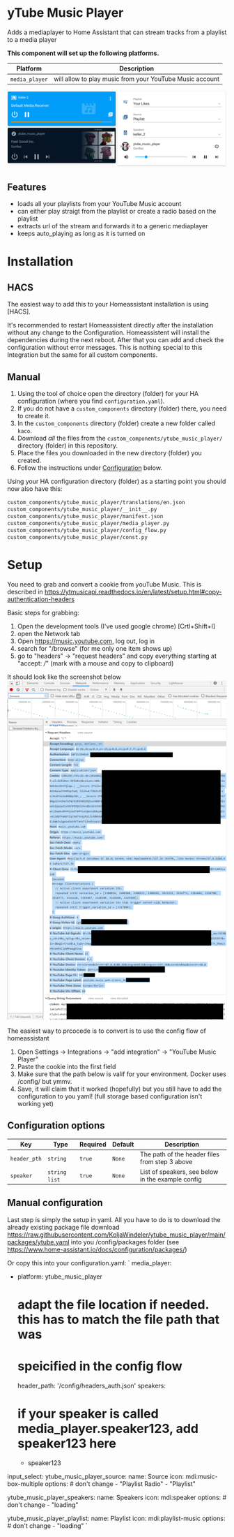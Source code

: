 # yTube Music Player

Adds a mediaplayer to Home Assistant that can stream tracks from a playlist to a media player

**This component will set up the following platforms.**

Platform | Description
-- | --
`media_player` | will allow to play music from your YouTube Music account

![Example](screenshot.png)


## Features
- loads all your playlists from your YouTube Music account
- can either play straigt from the playlist or create a radio based on the playlist
- extracts url of the stream and forwards it to a generic mediaplayer
- keeps auto_playing as long as it is turned on

# Installation

## HACS

The easiest way to add this to your Homeassistant installation is using [HACS]. 

It's recommended to restart Homeassistent directly after the installation without any change to the Configuration. 
Homeassistent will install the dependencies during the next reboot. After that you can add and check the configuration without error messages. 
This is nothing special to this Integration but the same for all custom components.


## Manual

1. Using the tool of choice open the directory (folder) for your HA configuration (where you find `configuration.yaml`).
2. If you do not have a `custom_components` directory (folder) there, you need to create it.
3. In the `custom_components` directory (folder) create a new folder called `kaco`.
4. Download _all_ the files from the `custom_components/ytube_music_player/` directory (folder) in this repository.
5. Place the files you downloaded in the new directory (folder) you created.
6. Follow the instructions under [Configuration](#Configuration) below.

Using your HA configuration directory (folder) as a starting point you should now also have this:

```text
custom_components/ytube_music_player/translations/en.json
custom_components/ytube_music_player/__init__.py
custom_components/ytube_music_player/manifest.json
custom_components/ytube_music_player/media_player.py
custom_components/ytube_music_player/config_flow.py
custom_components/ytube_music_player/const.py

```

# Setup

You need to grab and convert a cookie from youTube Music. This is described in https://ytmusicapi.readthedocs.io/en/latest/setup.html#copy-authentication-headers

Basic steps for grabbing:
1. Open the development tools (I've used google chrome) [Crtl+Shift+I]
2. open the Network tab
3. Open https://music.youtube.com, log out, log in
4. search for "/browse" (for me only one item shows up)
5. go to "headers" -> "request headers" and copy everything starting at "accept: */*" (mark with a mouse and copy to clipboard)

It should look like the screenshot below
![Cookie](cookie.png)

The easiest way to prcocede is to convert is to use the config flow of homeassistant
1. Open Settings -> Integrations -> "add integration" -> "YouTube Music Player"
2. Paste the cookie into the first field
3. Make sure that the path below is valif for your environment. Docker uses /config/ but ymmv.
4. Save, it will claim that it worked (hopefully) but you still have to add the configuration to you yaml! 
(full storage based configuration isn't working yet)


## Configuration options

Key | Type | Required | Default | Description
-- | -- | -- | -- | --
`header_pth` | `string` | `true` | `None` | The path of the header files from step 3 above
`speaker` | `string list` | `true` | `None` | List of speakers, see below in the example config

## Manual configuration 

Last step is simply the setup in yaml. 
All you have to do is to download the already existing package file download 
https://raw.githubusercontent.com/KoljaWindeler/ytube_music_player/main/packages/ytube.yaml 
into you /config/packages folder (see https://www.home-assistant.io/docs/configuration/packages/)

Or copy this into your configuration.yaml:
`
media_player:
  - platform: ytube_music_player
    # adapt the file location if needed. this has to match the file path that was
    # speicified in the config flow
    header_path: '/config/headers_auth.json'
    speakers:
      # if your speaker is called media_player.speaker123, add speaker123 here
      - speaker123


input_select:
  ytube_music_player_source:
    name: Source
    icon: mdi:music-box-multiple
    options: # don't change
    - "Playlist Radio"
    - "Playlist"

  ytube_music_player_speakers:
    name: Speakers
    icon: mdi:speaker
    options: # don't change
    - "loading"

  ytube_music_player_playlist:
    name: Playlist
    icon: mdi:playlist-music
    options: # don't change
    - "loading"
`
